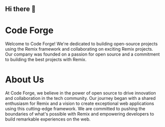 ## Hi there 👋

# Code Forge
Welcome to Code Forge! We're dedicated to building open-source projects using the Remix framework and collaborating on exciting Remix projects. 
Our company was founded on a passion for open source and a commitment to building the best projects with Remix.

# About Us
At Code Forge, we believe in the power of open source to drive innovation and collaboration in the tech community. 
Our journey began with a shared enthusiasm for Remix and a vision to create exceptional web applications using this cutting-edge framework. 
We are committed to pushing the boundaries of what's possible with Remix and empowering developers to build remarkable experiences on the web.
